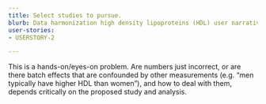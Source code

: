 ```yaml
---
title: Select studies to pursue.
blurb: Data harmonization high density lipoproteins (HDL) user narrative
user-stories:
- USERSTORY-2

---
```


This is a hands-on/eyes-on problem. Are numbers just incorrect, or are there batch effects that are confounded by other measurements (e.g. “men typically have higher HDL than women”), and how to deal with them, depends critically on the proposed study and analysis.
